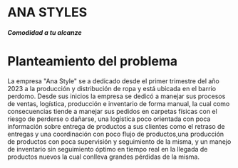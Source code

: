 <html>
    <body>
        <div class="titulo">
            <h1>ANA STYLES</h1>
            <h5>Comodidad a tu alcanze</h5>
        </div>
        <div class="container">
            <div class="title_obje">
                <h1>Planteamiento del problema</h1>
                <p>La empresa "Ana Style" se a dedicado desde el primer trimestre del año 2023 a la producción y distribución de ropa y está ubicada en el barrio perdomo.
                 Desde sus inicios la empresa se dedicó a manejar sus procesos de ventas, logística, producción e inventario de forma manual, la cual como consecuencias tiende a                       manejar sus pedidos en carpetas físicas con el riesgo de perderse o dañarse, una logística poco orientada con poca información sobre entrega de productos a sus                        clientes como el retraso de entregas y una coordinación con poco flujo de productos,una producción de productos con poca supervisión y seguimiento de la misma, y un                   manejo de inventario sin seguimiento óptimo en tiempo real en la llegada de productos nuevos la cual conlleva grandes pérdidas de la misma.
</p>
            </div>
        </div>
    </body>
</html>
